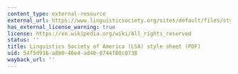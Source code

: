 ```yaml
---
content_type: external-resource
external_url: https://www.linguisticsociety.org/sites/default/files/style-sheet_0.pdf
has_external_license_warning: true
license: https://en.wikipedia.org/wiki/All_rights_reserved
status: ''
title: Linguistics Society of America (LSA) style sheet (PDF)
uid: 54f5d91b-a8b0-46e4-ad4b-0744f80c0738
wayback_url: ''
---
```

